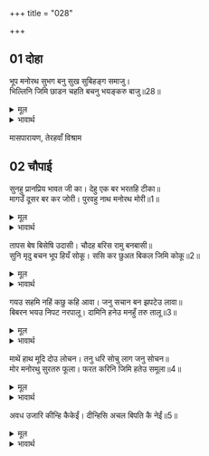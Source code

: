 +++
title = "028"

+++


## 01 दोहा
भूप मनोरथ सुभग बनु सुख सुबिहङ्ग समाजु।  
भिल्लिनि जिमि छाडन चहति बचनु भयङ्करु बाजु॥28॥  

<details><summary>मूल</summary>

भूप मनोरथ सुभग बनु सुख सुबिहङ्ग समाजु।  
भिल्लिनि जिमि छाडन चहति बचनु भयङ्करु बाजु॥28॥  
</details>

<details><summary>भावार्थ</summary>

राजा का मनोरथ सुन्दर वन है, सुख सुन्दर पक्षियों का समुदाय है। उस पर भीलनी की तरह कैकेयी अपना वचन रूपी भयङ्कर बाज छोडना चाहती है॥28॥  
</details>


मासपारायण, तेरहवाँ विश्राम  




## 02 चौपाई
सुनहु प्रानप्रिय भावत जी का। देहु एक बर भरतहि टीका॥  
मागउँ दूसर बर कर जोरी। पुरवहु नाथ मनोरथ मोरी॥1॥  

<details><summary>मूल</summary>

सुनहु प्रानप्रिय भावत जी का। देहु एक बर भरतहि टीका॥  
मागउँ दूसर बर कर जोरी। पुरवहु नाथ मनोरथ मोरी॥1॥  
</details>

<details><summary>भावार्थ</summary>

(वह बोली-) हे प्राण प्यारे! सुनिए, मेरे मन को भाने वाला एक वर तो दीजिए, भरत को राजतिलक और हे नाथ! दूसरा वर भी मैं हाथ जोडकर माँगती हूँ, मेरा मनोरथ पूरा कीजिए-॥1॥  
</details>

तापस बेष बिसेषि उदासी। चौदह बरिस रामु बनबासी॥  
सुनि मृदु बचन भूप हियँ सोकू। ससि कर छुअत बिकल जिमि कोकू॥2॥  

<details><summary>मूल</summary>

तापस बेष बिसेषि उदासी। चौदह बरिस रामु बनबासी॥  
सुनि मृदु बचन भूप हियँ सोकू। ससि कर छुअत बिकल जिमि कोकू॥2॥  
</details>

<details><summary>भावार्थ</summary>

तपस्वियों के वेष में विशेष उदासीन भाव से (राज्य और कुटुम्ब आदि की ओर से भलीभाँति उदासीन होकर विरक्त मुनियों की भाँति) राम चौदह वर्ष तक वन में निवास करें। कैकेयी के कोमल (विनययुक्त) वचन सुनकर राजा के हृदय में ऐसा शोक हुआ जैसे चन्द्रमा की किरणों के स्पर्श से चकवा विकल हो जाता है॥2॥  
</details>

गयउ सहमि नहिं कछु कहि आवा। जनु सचान बन झपटेउ लावा॥  
बिबरन भयउ निपट नरपालू। दामिनि हनेउ मनहुँ तरु तालू॥3॥  

<details><summary>मूल</summary>

गयउ सहमि नहिं कछु कहि आवा। जनु सचान बन झपटेउ लावा॥  
बिबरन भयउ निपट नरपालू। दामिनि हनेउ मनहुँ तरु तालू॥3॥  
</details>

<details><summary>भावार्थ</summary>

राजा सहम गए, उनसे कुछ कहते न बना मानो बाज वन में बटेर पर झपटा हो। राजा का रङ्ग बिलकुल उड गया, मानो ताड के पेड को बिजली ने मारा हो (जैसे ताड के पेड पर बिजली गिरने से वह झुलसकर बदरङ्गा हो जाता है, वही हाल राजा का हुआ)॥3॥  
</details>

माथें हाथ मूदि दोउ लोचन। तनु धरि सोचु लाग जनु सोचन॥  
मोर मनोरथु सुरतरु फूला। फरत करिनि जिमि हतेउ समूला॥4॥  

<details><summary>मूल</summary>

माथें हाथ मूदि दोउ लोचन। तनु धरि सोचु लाग जनु सोचन॥  
मोर मनोरथु सुरतरु फूला। फरत करिनि जिमि हतेउ समूला॥4॥  
</details>

<details><summary>भावार्थ</summary>

माथे पर हाथ रखकर, दोनों नेत्र बन्द करके राजा ऐसे सोच करने लगे, मानो साक्षात्‌ सोच ही शरीर धारण कर सोच कर रहा हो। (वे सोचते हैं- हाय!) मेरा मनोरथ रूपी कल्पवृक्ष फूल चुका था, परन्तु फलते समय कैकेयी ने हथिनी की तरह उसे जड समेत उखाडकर नष्ट कर डाला॥4॥  
</details>

अवध उजारि कीन्हि कैकेईं। दीन्हिसि अचल बिपति कै नेईं॥5॥  

<details><summary>मूल</summary>

अवध उजारि कीन्हि कैकेईं। दीन्हिसि अचल बिपति कै नेईं॥5॥  
</details>

<details><summary>भावार्थ</summary>

कैकेयी ने अयोध्या को उजाड कर दिया और विपत्ति की अचल (सुदृढ) नींव डाल दी॥5॥  
</details>

